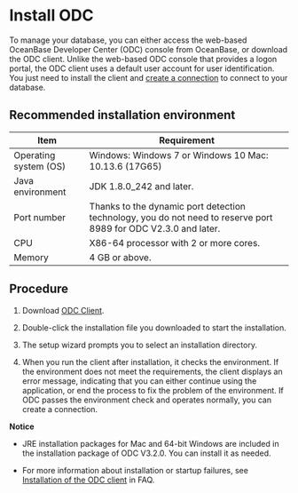 Install ODC 
================================

To manage your database, you can either access the web-based OceanBase Developer Center (ODC) console from OceanBase, or download the ODC client. Unlike the web-based ODC console that provides a logon portal, the ODC client uses a default user account for user identification. You just need to install the client and [create a connection](/zh-CN/6.web-odc-user-guide/3.web-odc-connect-database/1.web-odc-create-private-connection.md) to connect to your database. 

Recommended installation environment 
---------------------------------------------



|         Item          |                                                   Requirement                                                   |
|-----------------------|-----------------------------------------------------------------------------------------------------------------|
| Operating system (OS) | Windows: Windows 7 or Windows 10 Mac: 10.13.6 (17G65)                                           |
| Java environment      | JDK 1.8.0_242 and later.                                                                                        |
| Port number           | Thanks to the dynamic port detection technology, you do not need to reserve port 8989 for ODC V2.3.0 and later. |
| CPU                   | X86-64 processor with 2 or more cores.                                                                          |
| Memory                | 4 GB or above.                                                                                                  |



Procedure 
------------------

1. Download [ODC Client](https://help.aliyun.com/document_detail/212816.html).

   

2. Double-click the installation file you downloaded to start the installation.

   

3. The setup wizard prompts you to select an installation directory.

   

4. When you run the client after installation, it checks the environment. If the environment does not meet the requirements, the client displays an error message, indicating that you can either continue using the application, or end the process to fix the problem of the environment. If ODC passes the environment check and operates normally, you can create a connection.

   



**Notice**



* JRE installation packages for Mac and 64-bit Windows are included in the installation package of ODC V3.2.0. You can install it as needed.

  

* For more information about installation or startup failures, see [Installation of the ODC client](https://icms.alibaba-inc.com/content/oceanbase-developer-center/odc?l=1&m=71006&n=3113505) in FAQ.

  



